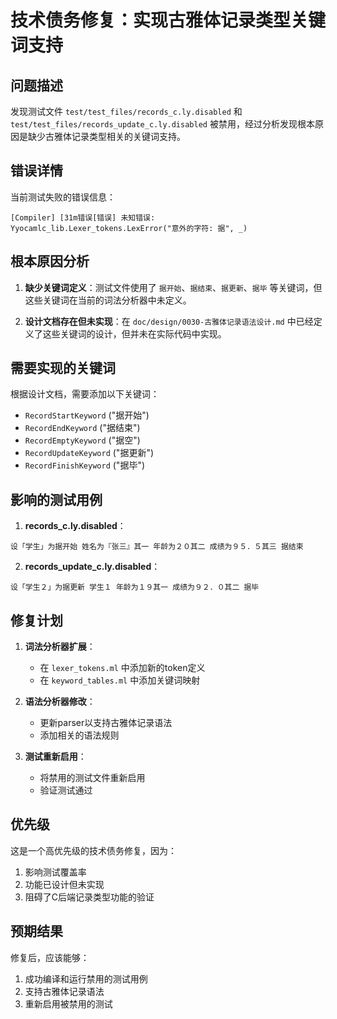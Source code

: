 # 技术债务修复：实现古雅体记录类型关键词支持

## 问题描述

发现测试文件 `test/test_files/records_c.ly.disabled` 和 `test/test_files/records_update_c.ly.disabled` 被禁用，经过分析发现根本原因是缺少古雅体记录类型相关的关键词支持。

## 错误详情

当前测试失败的错误信息：
```
[Compiler] [31m错误[错误] 未知错误: Yyocamlc_lib.Lexer_tokens.LexError("意外的字符: 据", _)
```

## 根本原因分析

1. **缺少关键词定义**：测试文件使用了 `据开始`、`据结束`、`据更新`、`据毕` 等关键词，但这些关键词在当前的词法分析器中未定义。

2. **设计文档存在但未实现**：在 `doc/design/0030-古雅体记录语法设计.md` 中已经定义了这些关键词的设计，但并未在实际代码中实现。

## 需要实现的关键词

根据设计文档，需要添加以下关键词：
- `RecordStartKeyword` ("据开始")
- `RecordEndKeyword` ("据结束")
- `RecordEmptyKeyword` ("据空")
- `RecordUpdateKeyword` ("据更新")
- `RecordFinishKeyword` ("据毕")

## 影响的测试用例

1. **records_c.ly.disabled**：
```
设「学生」为据开始 姓名为『张三』其一 年龄为２０其二 成绩为９５．５其三 据结束
```

2. **records_update_c.ly.disabled**：
```
设「学生２」为据更新 学生１ 年龄为１９其一 成绩为９２．０其二 据毕
```

## 修复计划

1. **词法分析器扩展**：
   - 在 `lexer_tokens.ml` 中添加新的token定义
   - 在 `keyword_tables.ml` 中添加关键词映射

2. **语法分析器修改**：
   - 更新parser以支持古雅体记录语法
   - 添加相关的语法规则

3. **测试重新启用**：
   - 将禁用的测试文件重新启用
   - 验证测试通过

## 优先级

这是一个高优先级的技术债务修复，因为：
1. 影响测试覆盖率
2. 功能已设计但未实现
3. 阻碍了C后端记录类型功能的验证

## 预期结果

修复后，应该能够：
1. 成功编译和运行禁用的测试用例
2. 支持古雅体记录语法
3. 重新启用被禁用的测试